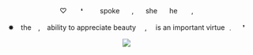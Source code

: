 <p align="center"> ♡ ⠀　❛⠀　⠀spoke⠀　,⠀　she⠀　he　　, </p>
<p align="center"> ✸ the , ability to appreciate beauty  ,  is an important virtue ﹒  ❜ </p>

<p align="center"> <img width"550" height"400" src="https://64.media.tumblr.com/e7a0465180b414c3ec4486e500be9021/33e303a0a53fdde0-2b/s2048x3072/fb7e326445709a54592b6f3732594f263eb4c3e4.pnj"> </p>
